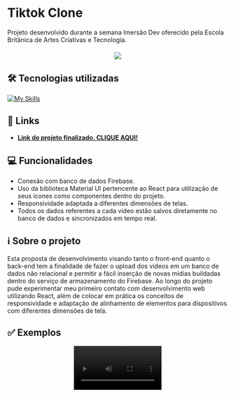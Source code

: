 # Tiktok Clone
  Projeto desenvolvido durante a semana Imersão Dev oferecido pela Escola Britânica de Artes Criativas e Tecnologia.
 
  <h4 align="center"> 
    <img src="http://img.shields.io/static/v1?label=STATUS&message=EM%20DESENVOLVIMENTO&color=GREEN&style=for-the-badge"/>
</h4>

## 🛠️ Tecnologias utilizadas
[![My Skills](https://skills.thijs.gg/icons?i=js,html,css,react,firebase,vscode,git)](https://skills.thijs.gg)

## 🔗 Links

+ **<a href="https://tiktok-clone-fadca.web.app/">Link do projeto finalizado. CLIQUE AQUI!</a>**

## 💻 Funcionalidades
* Conexão com banco de dados Firebase.
* Uso da biblioteca Material UI pertencente ao React para utilização de seus ícones como componentes dentro do projeto.
* Responsividade adaptada a diferentes dimensões de telas.
* Todos os dados referentes a cada vídeo estão salvos diretamente no banco de dados e sincronizados em tempo real.

## ℹ️ Sobre o projeto
Esta proposta de desenvolvimento visando tanto o front-end quanto o back-end tem a finalidade de fazer o upload dos vídeos em um banco de dados não relacional e permitir a fácil inserção de novas mídias buildadas dentro do serviço de armazenamento do Firebase. Ao longo do projeto pude experimentar meu primeiro contato com desenvolvimento web utilizando React, além de colocar em prática os conceitos de responsividade e adaptação de alinhamento de elementos para dispositivos com diferentes dimensões de tela.

## ✅ Exemplos
<div align="center">
  <video src="https://github.com/lcssathler/stickers-whatsapp/assets/115672410/5f9c4b04-72ae-4be3-8076-cd580a8ca2bc" width="200" />
</div>




